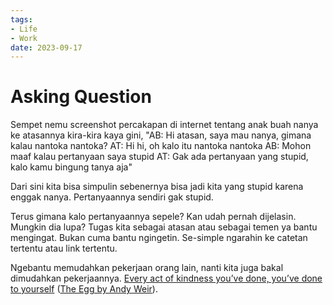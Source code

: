 ```yaml
---
tags:
- Life
- Work
date: 2023-09-17
---
```


# Asking Question

Sempet nemu screenshot percakapan di internet tentang anak buah nanya ke atasannya kira-kira kaya gini,
"AB: Hi atasan, saya mau nanya, gimana kalau nantoka nantoka?
AT: Hi hi, oh kalo itu nantoka nantoka
AB: Mohon maaf kalau pertanyaan saya stupid
AT: Gak ada pertanyaan yang stupid, kalo kamu bingung tanya aja"

Dari sini kita bisa simpulin sebenernya bisa jadi kita yang stupid karena enggak nanya. Pertanyaannya sendiri gak stupid.

Terus gimana kalo pertanyaannya sepele? Kan udah pernah dijelasin.
Mungkin dia lupa?
Tugas kita sebagai atasan atau sebagai temen ya bantu mengingat. Bukan cuma bantu ngingetin. Se-simple ngarahin ke catetan tertentu atau link tertentu.

Ngebantu memudahkan pekerjaan orang lain, nanti kita juga bakal dimudahkan pekerjaannya. <ins>Every act of kindness you’ve done, you’ve done to yourself</ins> ([The Egg by Andy Weir](http://www.galactanet.com/oneoff/theegg_mod.html)).